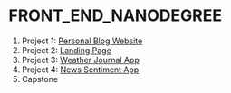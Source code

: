 # FRONT_END_NANODEGREE


1. Project 1: [Personal Blog Website](https://github.com/joshxinjie/fend_p1)
2. Project 2: [Landing Page](https://github.com/joshxinjie/fend_p2)
3. Project 3: [Weather Journal App](https://github.com/joshxinjie/fend_p3)
4. Project 4: [News Sentiment App](https://github.com/joshxinjie/fend_p4)
5. Capstone
